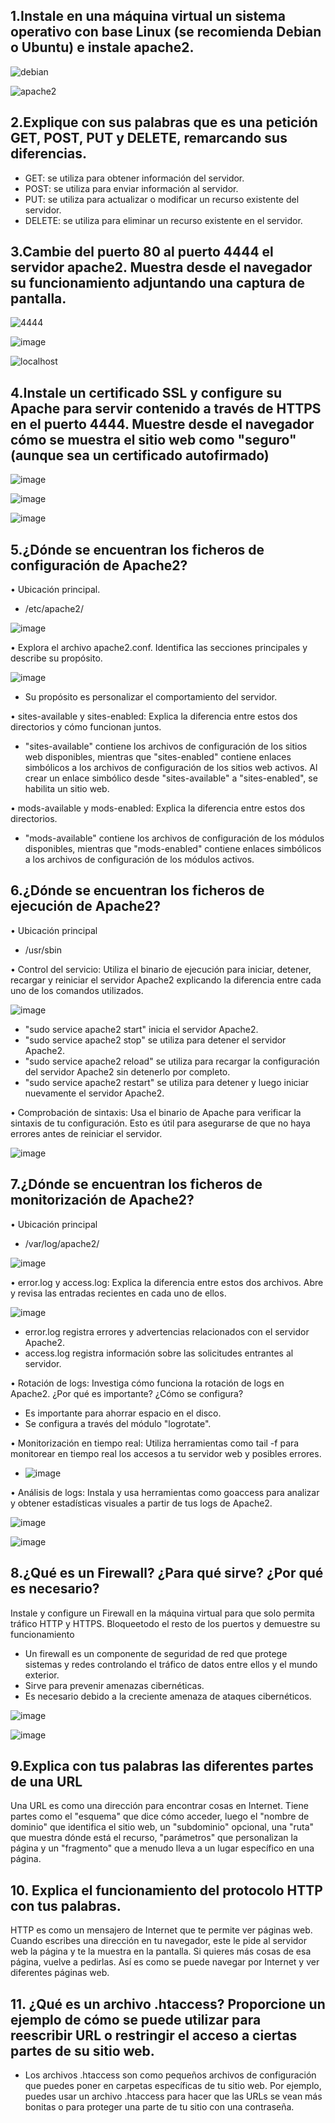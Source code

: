 ## 1.Instale en una máquina virtual un sistema operativo con base Linux (se recomienda Debian o Ubuntu) e instale apache2.

![debian](https://github.com/DRodriguezArenas/despliegue-de-aplicaciones-web/assets/144775859/440f31ec-c96e-4cde-a3fc-796a34871087)


![apache2](https://github.com/DRodriguezArenas/despliegue-de-aplicaciones-web/assets/144775859/f698ff42-d477-4f37-9548-c8d3a48ad125)


## 2.Explique con sus palabras que es una petición GET, POST, PUT y DELETE, remarcando sus diferencias. 

- GET: se utiliza para obtener información del servidor.
- POST: se utiliza para enviar información al servidor.
- PUT: se utiliza para actualizar o modificar un recurso existente del servidor.
- DELETE: se utiliza para eliminar un recurso existente en el servidor.


## 3.Cambie del puerto 80 al puerto 4444 el servidor apache2. Muestra desde el navegador su funcionamiento adjuntando una captura de pantalla. 

![4444](https://github.com/DRodriguezArenas/despliegue-de-aplicaciones-web/assets/144775859/fef380af-d8bc-4f0c-98eb-d98d4510d2f6)

![image](https://github.com/DRodriguezArenas/despliegue-de-aplicaciones-web/assets/144775859/76ac1cf9-6cba-4d3b-b175-199bf9c8513a)


![localhost](https://github.com/DRodriguezArenas/despliegue-de-aplicaciones-web/assets/144775859/52b33705-de53-49d3-9206-27d064941ed8)



## 4.Instale un certificado SSL y configure su Apache para servir contenido a través de HTTPS en el puerto 4444. Muestre desde el navegador cómo se muestra el sitio web como "seguro" (aunque sea un certificado autofirmado)

![image](https://github.com/DRodriguezArenas/despliegue-de-aplicaciones-web/assets/144775859/f03f9f09-c481-4b9d-9545-b239e672b944)

![image](https://github.com/DRodriguezArenas/despliegue-de-aplicaciones-web/assets/144775859/953567b9-4ad7-45df-a394-b5c3b8d0d7c3)

![image](https://github.com/DRodriguezArenas/despliegue-de-aplicaciones-web/assets/144775859/8074a756-1d63-4a2a-bf17-ee1eaba6dbc4)


##  5.¿Dónde se encuentran los ficheros de configuración de Apache2?

• Ubicación principal.
- /etc/apache2/

![image](https://github.com/DRodriguezArenas/despliegue-de-aplicaciones-web/assets/144775859/63b8a654-e6fa-428f-9ac0-7f6b05926176)


• Explora el archivo apache2.conf. Identifica las secciones principales y describe
su propósito.

![image](https://github.com/DRodriguezArenas/despliegue-de-aplicaciones-web/assets/144775859/59877e35-a892-4f16-bf9f-1be59bfd3e65)

- Su propósito es personalizar el comportamiento del servidor.


• sites-available y sites-enabled: Explica la diferencia entre estos dos directorios
y cómo funcionan juntos.

- "sites-available" contiene los archivos de configuración de los sitios web disponibles, mientras que "sites-enabled" contiene enlaces simbólicos a los archivos de configuración de los sitios web activos. Al crear un enlace simbólico desde "sites-available" a "sites-enabled",
se habilita un sitio web.


• mods-available y mods-enabled: Explica la diferencia entre estos dos
directorios.

- "mods-available" contiene los archivos de configuración de los módulos disponibles, mientras que "mods-enabled" contiene enlaces simbólicos a los archivos de configuración de los módulos activos. 

## 6.¿Dónde se encuentran los ficheros de ejecución de Apache2?
• Ubicación principal

- /usr/sbin

• Control del servicio: Utiliza el binario de ejecución para iniciar, detener,
recargar y reiniciar el servidor Apache2 explicando la diferencia entre cada uno
de los comandos utilizados.

![image](https://github.com/DRodriguezArenas/despliegue-de-aplicaciones-web/assets/144775859/7d4b0102-be1c-4bfb-ac05-b098f3c84e93)

- "sudo service apache2 start" inicia el servidor Apache2.
- "sudo service apache2 stop" se utiliza para detener el servidor Apache2.
- "sudo service apache2 reload" se utiliza para recargar la configuración del servidor Apache2 sin detenerlo por completo.
-  "sudo service apache2 restart" se utiliza para detener y luego iniciar nuevamente el servidor Apache2.

• Comprobación de sintaxis: Usa el binario de Apache para verificar la sintaxis
de tu configuración. Esto es útil para asegurarse de que no haya errores antes
de reiniciar el servidor.

![image](https://github.com/DRodriguezArenas/despliegue-de-aplicaciones-web/assets/144775859/ef96339a-eb09-4597-9e5f-fd5d9911e92f)


## 7.¿Dónde se encuentran los ficheros de monitorización de Apache2?
• Ubicación principal

- /var/log/apache2/

![image](https://github.com/DRodriguezArenas/despliegue-de-aplicaciones-web/assets/144775859/95b1f661-a04c-4be0-b83a-40ea709d61b9)


• error.log y access.log: Explica la diferencia entre estos dos archivos. Abre y
revisa las entradas recientes en cada uno de ellos.

![image](https://github.com/DRodriguezArenas/despliegue-de-aplicaciones-web/assets/144775859/6bd80072-8433-4031-9231-a4e5c8af8d69)

- error.log registra errores y advertencias relacionados con el servidor Apache2.
- access.log registra información sobre las solicitudes entrantes al servidor.

• Rotación de logs: Investiga cómo funciona la rotación de logs en Apache2.
¿Por qué es importante? ¿Cómo se configura?

- Es importante para ahorrar espacio en el disco.
- Se configura a través del módulo "logrotate".
  
• Monitorización en tiempo real: Utiliza herramientas como tail -f para monitorear
en tiempo real los accesos a tu servidor web y posibles errores.

- ![image](https://github.com/DRodriguezArenas/despliegue-de-aplicaciones-web/assets/144775859/e5dd2ee9-3eb3-4cf2-9260-4341ea4905f7)


• Análisis de logs: Instala y usa herramientas como goaccess para analizar y
obtener estadísticas visuales a partir de tus logs de Apache2.

![image](https://github.com/DRodriguezArenas/despliegue-de-aplicaciones-web/assets/144775859/1e04f3cb-7931-4147-80bc-b07ac917fe48)

![image](https://github.com/DRodriguezArenas/despliegue-de-aplicaciones-web/assets/144775859/fd859109-2e82-42ff-a0b9-a46f485a336f)


## 8.¿Qué es un Firewall? ¿Para qué sirve? ¿Por qué es necesario? 
Instale y configure un Firewall en la máquina virtual para que solo permita tráfico HTTP y HTTPS. Bloqueetodo el resto de los puertos y demuestre su funcionamiento

- Un firewall es un componente de seguridad de red que protege sistemas y redes controlando el tráfico de datos entre ellos y el mundo
exterior.
- Sirve para prevenir amenazas cibernéticas.
- Es necesario debido a la creciente amenaza de ataques cibernéticos.



![image](https://github.com/DRodriguezArenas/despliegue-de-aplicaciones-web/assets/144775859/a432477e-8fd8-4f75-88df-b2b75a46637d)


![image](https://github.com/DRodriguezArenas/despliegue-de-aplicaciones-web/assets/144775859/34db26a7-f8cb-478b-b05d-a63f4fac7603)


## 9.Explica con tus palabras las diferentes partes de una URL

Una URL es como una dirección para encontrar cosas en Internet. Tiene partes como el "esquema" que dice cómo acceder, luego el "nombre de 
dominio" que identifica el sitio web, un "subdominio" opcional, una "ruta" que muestra dónde está el recurso, "parámetros" que 
personalizan la página y un "fragmento" que a menudo lleva a un lugar específico en una página.

## 10. Explica el funcionamiento del protocolo HTTP con tus palabras.

HTTP es como un mensajero de Internet que te permite ver páginas web. Cuando escribes una dirección en tu navegador, este le 
pide al servidor web la página y te la muestra en la pantalla. Si quieres más cosas de esa página, vuelve a pedirlas. Así es 
como se puede navegar por Internet y ver diferentes páginas web.

## 11. ¿Qué es un archivo .htaccess? Proporcione un ejemplo de cómo se puede utilizar para reescribir URL o restringir el acceso a ciertas partes de su sitio web.

- Los archivos .htaccess son como pequeños archivos de configuración que puedes poner en carpetas específicas de tu sitio web. Por ejemplo, puedes usar un archivo .htaccess para hacer que las URLs se vean más bonitas o para proteger una parte de tu sitio con una contraseña.
